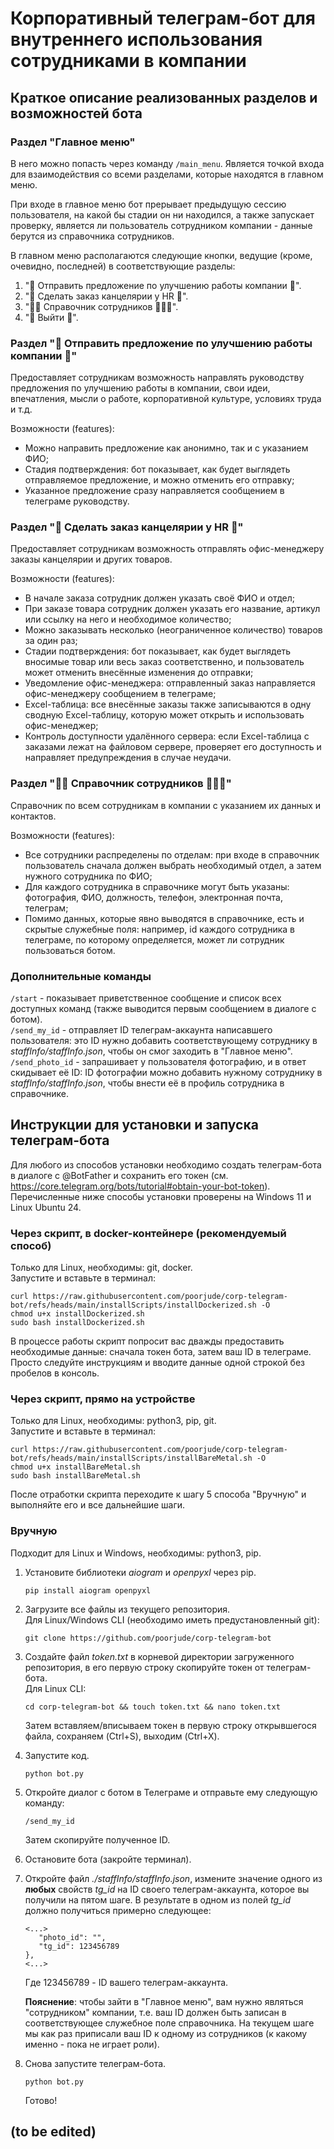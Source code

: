 # Корпоративный телеграм-бот для внутреннего использования сотрудниками в компании

## Краткое описание реализованных разделов и возможностей бота

### Раздел "Главное меню"
В него можно попасть через команду `/main_menu`. Является точкой входа для взаимодействия со всеми разделами, которые находятся в главном меню. 

При входе в главное меню бот прерывает предыдущую сессию пользователя, на какой бы стадии он ни находился, а также запускает проверку, является ли пользователь сотрудником компании - данные берутся из справочника сотрудников.

В главном меню располагаются следующие кнопки, ведущие (кроме, очевидно, последней) в соответствующие разделы:
1. "📩 Отправить предложение по улучшению работы компании 📩".
2. "📝 Сделать заказ канцелярии у HR 📝".
3. "👨🏻 Справочник сотрудников 👩🏼‍🦱".
4. "🚪 Выйти 🚪".

### Раздел "📩 Отправить предложение по улучшению работы компании 📩"
Предоставляет сотрудникам возможность направлять руководству предложения по улучшению работы в компании, свои идеи, впечатления, мысли о работе, корпоративной культуре, условиях труда и т.д.

Возможности (features):
- Можно направить предложение как анонимно, так и с указанием ФИО;
- Стадия подтверждения: бот показывает, как будет выглядеть отправляемое предложение, и можно отменить его отправку;
- Указанное предложение сразу направляется сообщением в телеграме руководству.

### Раздел "📝 Сделать заказ канцелярии у HR 📝"
Предоставляет сотрудникам возможность отправлять офис-менеджеру заказы канцелярии и других товаров.

Возможности (features):
- В начале заказа сотрудник должен указать своё ФИО и отдел;
- При заказе товара сотрудник должен указать его название, артикул или ссылку на него и необходимое количество;
- Можно заказывать несколько (неограниченное количество) товаров за один раз;
- Стадии подтверждения: бот показывает, как будет выглядеть вносимые товар или весь заказ соответственно, и пользователь может отменить внесённые изменения до отправки;
- Уведомление офис-менеджера: отправленный заказ направляется офис-менеджеру сообщением в телеграме;
- Excel-таблица: все внесённые заказы также записываются в одну сводную Excel-таблицу, которую может открыть и использовать офис-менеджер;
- Контроль доступности удалённого сервера: если Excel-таблица с заказами лежат на файловом сервере, проверяет его доступность и направляет предупреждения в случае неудачи.

### Раздел "👨🏻 Справочник сотрудников 👩🏼‍🦱"
Справочник по всем сотрудникам в компании с указанием их данных и контактов.

Возможности (features):
- Все сотрудники распределены по отделам: при входе в справочник пользователь сначала должен выбрать необходимый отдел, а затем нужного сотрудника по ФИО;
- Для каждого сотрудника в справочнике могут быть указаны: фотография, ФИО, должность, телефон, электронная почта, телеграм;
- Помимо данных, которые явно выводятся в справочнике, есть и скрытые служебные поля: например, id каждого сотрудника в телеграме, по которому определяется, может ли сотрудник пользоваться ботом.

### Дополнительные команды

`/start` - показывает приветственное сообщение и список всех доступных команд (также выводится первым сообщением в диалоге с ботом).\
`/send_my_id` - отправляет ID телеграм-аккаунта написавшего пользователя: это ID нужно добавить соответствующему сотруднику в *staffInfo/staffInfo.json*, чтобы он смог заходить в "Главное меню".\
`/send_photo_id` - запрашивает у пользователя фотографию, и в ответ скидывает её ID: ID фотографии можно добавить нужному сотруднику в *staffInfo/staffInfo.json*, чтобы внести её в профиль сотрудника в справочнике.

## Инструкции для установки и запуска телеграм-бота

Для любого из способов установки необходимо создать телеграм-бота в диалоге с @BotFather и сохранить его токен (см. https://core.telegram.org/bots/tutorial#obtain-your-bot-token). \
Перечисленные ниже способы установки проверены на Windows 11 и Linux Ubuntu 24.

### Через скрипт, в docker-контейнере (рекомендуемый способ)
Только для Linux, необходимы: git, docker.\
Запустите и вставьте в терминал:
```
curl https://raw.githubusercontent.com/poorjude/corp-telegram-bot/refs/heads/main/installScripts/installDockerized.sh -O
chmod u+x installDockerized.sh
sudo bash installDockerized.sh
```
В процессе работы скрипт попросит вас дважды предоставить необходимые данные: сначала токен бота, затем ваш ID в телеграме. Просто следуйте инструкциям и вводите данные одной строкой без пробелов в консоль.

### Через скрипт, прямо на устройстве

Только для Linux, необходимы: python3, pip, git.\
Запустите и вставьте в терминал:
```
curl https://raw.githubusercontent.com/poorjude/corp-telegram-bot/refs/heads/main/installScripts/installBareMetal.sh -O
chmod u+x installBareMetal.sh
sudo bash installBareMetal.sh
```
После отработки скрипта переходите к шагу 5 способа "Вручную" и выполняйте его и все дальнейшие шаги.

### Вручную

Подходит для Linux и Windows, необходимы: python3, pip.

1. Установите библиотеки *aiogram* и *openpyxl* через pip.
   ```
   pip install aiogram openpyxl
   ```
2. Загрузите все файлы из текущего репозитория.\
   Для Linux/Windows CLI (необходимо иметь предустановленный git):
   ```
   git clone https://github.com/poorjude/corp-telegram-bot
   ```
3. Создайте файл *token.txt* в корневой директории загруженного репозитория, в его первую строку скопируйте токен от телеграм-бота.\
   Для Linux CLI:
   ```
   cd corp-telegram-bot && touch token.txt && nano token.txt
   ```
   Затем вставляем/вписываем токен в первую строку открывшегося файла, сохраняем (Ctrl+S), выходим (Ctrl+X).
4. Запустите код.
   ```
   python bot.py
   ```
5. Откройте диалог с ботом в Телеграме и отправьте ему следующую команду:
   ```
   /send_my_id
   ```
   Затем скопируйте полученное ID.
6. Остановите бота (закройте терминал). 
7. Откройте файл *./staffInfo/staffInfo.json*, измените значение одного из **любых** свойств *tg_id* на ID своего телеграм-аккаунта, которое вы получили на пятом шаге. В результате в одном из полей *tg_id* должно получиться примерно следующее:
   ```
   <...>
      "photo_id": "",
      "tg_id": 123456789
   },
   <...>
   ```
   Где 123456789 - ID вашего телеграм-аккаунта.

   **Пояснение**: чтобы зайти в "Главное меню", вам нужно являться "сотрудником" компании, т.е. ваш ID должен быть записан в соответствующее служебное поле справочника. На текущем шаге мы как раз приписали ваш ID к одному из сотрудников (к какому именно - пока не играет роли).
8. Снова запустите телеграм-бота.
   ```
   python bot.py
   ```
   Готово!

## (to be edited)